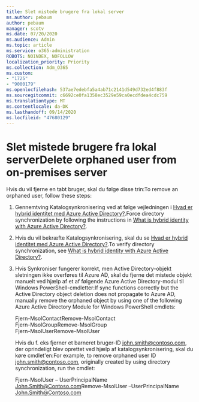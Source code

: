 ```yaml
---
title: Slet mistede brugere fra lokal server
ms.author: pebaum
author: pebaum
manager: scotv
ms.date: 07/20/2020
ms.audience: Admin
ms.topic: article
ms.service: o365-administration
ROBOTS: NOINDEX, NOFOLLOW
localization_priority: Priority
ms.collection: Adm_O365
ms.custom:
- "1725"
- "9000179"
ms.openlocfilehash: 537ae7edebfa5a4ab71c2141d549d732ed4f883f
ms.sourcegitcommit: c6692ce0fa1358ec3529e59ca0ecdfdea4cdc759
ms.translationtype: MT
ms.contentlocale: da-DK
ms.lasthandoff: 09/14/2020
ms.locfileid: "47680129"
---
```

# <a name="delete-orphaned-user-from-on-premises-server"></a><span data-ttu-id="208aa-102">Slet mistede brugere fra lokal server</span><span class="sxs-lookup"><span data-stu-id="208aa-102">Delete orphaned user from on-premises server</span></span>

<span data-ttu-id="208aa-103">Hvis du vil fjerne en tabt bruger, skal du følge disse trin:</span><span class="sxs-lookup"><span data-stu-id="208aa-103">To remove an orphaned user, follow these steps:</span></span>

1. <span data-ttu-id="208aa-104">Gennemtving Katalogsynkronisering ved at følge vejledningen i [Hvad er hybrid identitet med Azure Active Directory?](https://technet.microsoft.com/library/jj151771.aspx#bkmk_synchronizedirectories).</span><span class="sxs-lookup"><span data-stu-id="208aa-104">Force directory synchronization by following the instructions in [What is hybrid identity with Azure Active Directory?](https://technet.microsoft.com/library/jj151771.aspx#bkmk_synchronizedirectories).</span></span>

2. <span data-ttu-id="208aa-105">Hvis du vil bekræfte Katalogsynkronisering, skal du se [Hvad er hybrid identitet med Azure Active Directory?](https://technet.microsoft.com/library/jj151797.aspx).</span><span class="sxs-lookup"><span data-stu-id="208aa-105">To verify directory synchronization, see [What is hybrid identity with Azure Active Directory?](https://technet.microsoft.com/library/jj151797.aspx).</span></span>

3. <span data-ttu-id="208aa-106">Hvis Synkroniser fungerer korrekt, men Active Directory-objekt sletningen ikke overføres til Azure AD, skal du fjerne det mistede objekt manuelt ved hjælp af et af følgende Azure Active Directory-modul til Windows PowerShell-cmdletter:</span><span class="sxs-lookup"><span data-stu-id="208aa-106">If sync functions correctly but the Active Directory object deletion does not propagate to Azure AD, manually remove the orphaned object by using one of the following Azure Active Directory Module for Windows PowerShell cmdlets:</span></span>

    <span data-ttu-id="208aa-107">Fjern-MsolContact</span><span class="sxs-lookup"><span data-stu-id="208aa-107">Remove-MsolContact</span></span>  
    <span data-ttu-id="208aa-108">Fjern-MsolGroup</span><span class="sxs-lookup"><span data-stu-id="208aa-108">Remove-MsolGroup</span></span>  
    <span data-ttu-id="208aa-109">Fjern-MsolUser</span><span class="sxs-lookup"><span data-stu-id="208aa-109">Remove-MsolUser</span></span>

    <span data-ttu-id="208aa-110">Hvis du f. eks fjerner et barneret bruger-ID john.smith@contoso.com, der oprindeligt blev oprettet ved hjælp af katalogsynkronisering, skal du køre cmdlet'en:</span><span class="sxs-lookup"><span data-stu-id="208aa-110">For example, to remove orphaned user ID john.smith@contoso.com, originally created by using directory synchronization, run the cmdlet:</span></span>

    <span data-ttu-id="208aa-111">Fjern-MsolUser – UserPrincipalName John.Smith@Contoso.com</span><span class="sxs-lookup"><span data-stu-id="208aa-111">Remove-MsolUser –UserPrincipalName John.Smith@Contoso.com</span></span>